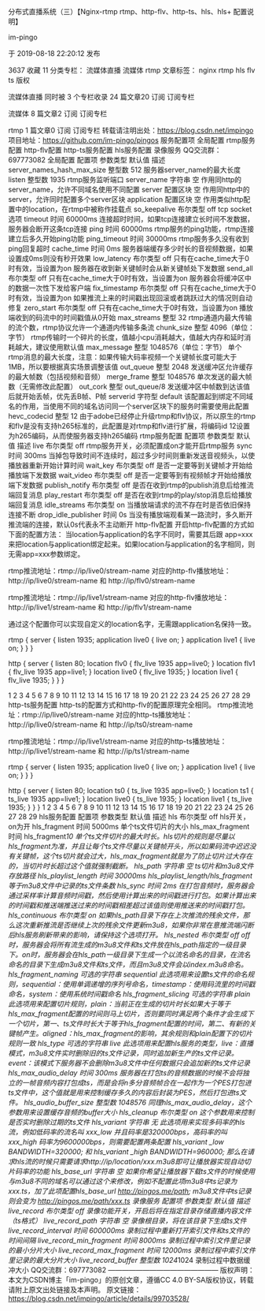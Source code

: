 分布式直播系统（三）【Nginx-rtmp rtmp、http-flv、http-ts、hls、hls+ 配置说明】

im-pingo

于 2019-08-18 22:20:12 发布

3637
 收藏 11
分类专栏： 流媒体直播 流媒体 rtmp 文章标签： nginx rtmp hls flv ts
版权

流媒体直播
同时被 3 个专栏收录
24 篇文章20 订阅
订阅专栏

流媒体
8 篇文章2 订阅
订阅专栏

rtmp
1 篇文章0 订阅
订阅专栏
转载请注明出处：https://blog.csdn.net/impingo
项目地址：https://github.com/im-pingo/pingos
服务配置项
全局配置
rtmp服务配置
http-flv配置
http-ts服务配置
hls服务配置
录像服务
QQ交流群：697773082
全局配置
配置项    参数类型    默认值    描述
server_names_hash_max_size    整型数    512    服务器server_name的最大长度
listen    整型数    1935    rtmp服务监听端口
server_name    字符串    空    作用同http的server_name，允许不同域名使用不同配置
server    配置区块    空    作用同http中的server，允许同时配置多个server区块
application    配置区块    空    作用类似http配置中的location，在rtmp中被称作挂载点
so_keepalive    布尔类型    off    tcp socket 选项
timeout    时间    60000ms    连接超时时间，如果tcp连接建立长时间不发数据，服务器会断开这条tcp连接
ping    时间    60000ms    rtmp服务的ping功能，rtmp连接建立后多久开始ping功能
ping_timeout    时间    30000ms    rtmp服务多久没有收到ping回复超时
cache_time    时间    0ms    服务器端缓存多少时长的音视频数据，如果设置成0ms则没有秒开效果
low_latency    布尔类型    off    只有在cache_time大于0时有效，当设置为on 服务器在收到新关键帧时会从新关键帧处下发数据
send_all    布尔类型    off    只有在cache_time大于0时有效，当设置为on 服务器会将缓冲区中的数据一次性下发给客户端
fix_timestamp    布尔类型    off    只有在cache_time大于0时有效，当设置为on 如果推流上来的时间戳出现回滚或者跳跃过大的情况则自动修复
zero_start    布尔类型    off    只有在cache_time大于0时有效，当设置为on 播放端收到的码流中的时间戳值从0开始
max_streams    整型    32    rtmp通道内最大传输的流个数，rtmp协议允许一个通道内传输多条流
chunk_size    整型    4096（单位：字节）    rtmp传输时一个碎片的长度，值越小cpu消耗越大，值越大内存和延时消耗越大，建议使用默认值
max_message    整型    1048576（单位：字节）    单个rtmp消息的最大长度，注意：如果传输大码率视频一个关键帧长度可能大于1MB，所以要根据真实场景调整该值
out_queue    整型    2048    发送缓冲区允许缓存的最大帧数（包括视频和音频）
merge_frame    整型    1048576    单次发送的最大帧数（无需修改此配置）
out_cork    整型    out_queue/8    发送缓冲区中帧数到达该值后就开始丢帧，优先丢B帧、P帧
serverid    字符型    default    该配置起到绑定不同域名的作用，当使用不同的域名访问同一个server区块下的服务时需要使用此配置
hevc_codecid    整型    12    由于adobe已经停止升级rtmp和flv协议，所以原生的rtmp和flv是没有支持h265标准的，此配置是对rtmp和flv进行扩展，将编码id 12设置为h265编码，从而使服务器支持h265编码
rtmp服务配置
配置项    参数类型    默认值    描述
live    布尔类型    off    rtmp服务开关，必须配置成on才能开启rtmp服务
sync    时间    300ms    当掉包导致时间不连续时，超过多少时间则重新发送音视频头，以使播放器重新开始计算时间
wait_key    布尔类型    off    是否一定要等到关键帧才开始给播放端下发数据
wait_video    布尔类型    off    是否一定要等到有视频帧才开始给播放端下发数据
publish_notify    布尔类型    off    是否在收到rtmp的publish消息后给推流端回复消息
play_restart    布尔类型    off    是否在收到rtmp的play/stop消息后给播放端回复消息
idle_streams    布尔类型    on    当播放端请求的流不存在时是否依旧保持连接不断
drop_idle_publisher    时间    0s    当没有播放端观看某一路流时，多久断开推流端的连接，默认0s代表永不主动断开
http-flv配置
开启http-flv配置的方式如下面的配置方法：
当location与application的名字不同时，需要其后跟 app=xxx 来把location与application绑定起来。如果location与application的名字相同，则无需app=xxx参数绑定。

rtmp推流地址：rtmp://ip/live0/stream-name
对应的http-flv播放地址：http://ip/live0/stream-name 和 http://ip/flv0/stream-name

rtmp推流地址：rtmp://ip/live1/stream-name
对应的http-flv播放地址：http://ip/live1/stream-name 和 http://ip/flv1/stream-name

通过这个配置你可以实现自定义的location名字，无需跟application名保持一致。

rtmp {
    server {
        listen 1935;
        application live0 {
            live on;
        }
        application live1 {
            live on;
        }
    }
}

http {
    server {
        listen 80;
        location flv0 {
            flv_live 1935 app=live0;
        }
        location flv1 {
            flv_live 1935 app=live1;
        }
        location live0 {
            flv_live 1935;
        }
        location live1 {
            flv_live 1935;
        }
    }
}

1
2
3
4
5
6
7
8
9
10
11
12
13
14
15
16
17
18
19
20
21
22
23
24
25
26
27
28
29
http-ts服务配置
http-ts的配置方式和http-flv的配置原理完全相同。
rtmp推流地址：rtmp://ip/live0/stream-name
对应的http-ts播放地址：http://ip/live0/stream-name 和 http://ip/ts0/stream-name

rtmp推流地址：rtmp://ip/live1/stream-name
对应的http-ts播放地址：http://ip/live1/stream-name 和 http://ip/ts1/stream-name

rtmp {
    server {
        listen 1935;
        application live0 {
            live on;
        }
        application live1 {
            live on;
        }
    }
}

http {
    server {
        listen 80;
        location ts0 {
            ts_live 1935 app=live0;
        }
        location ts1 {
            ts_live 1935 app=live1;
        }
        location live0 {
            ts_live 1935;
        }
        location live1 {
            ts_live 1935;
        }
    }
}
1
2
3
4
5
6
7
8
9
10
11
12
13
14
15
16
17
18
19
20
21
22
23
24
25
26
27
28
29
hls服务配置
配置项    参数类型    默认值    描述
hls    布尔类型    off    hls开关，on为开
hls_fragment    时间    5000ms    单个ts文件切片的大小
hls_max_fragment    时间    hls_fragment*10    单个ts文件切片的最大时长。hls切片的规则是尽量以hls_fragment为准，并且让每个ts文件尽量以关键帧开头，所以如果码流中迟迟没有关键帧，这个ts切片就会过大，hls_max_fragment就是为了防止切片过大存在的，当切片时长超过这个值就强制截断。
hls_path    字符串    空    ts切片和m3u8文件存放路径
hls_playlist_length    时间    30000ms    hls_playlist_length/hls_fragment 等于m3u8文件中记录的ts文件条数
hls_sync    时间    2ms    在打包音频时，服务器会通过采样率计算音频时间戳，然后使用计算出来的时间戳进行打包。如果计算出来的时间戳和推送端推送过来的时间戳相差超过该值则使用推送来的时间戳打包。
hls_continuous    布尔类型    on    如果hls_path目录下存在上次推流的残余文件，那么这次重新推流是否继续上次的残余文件更新m3u8，如果你非常在意推流端闪断后hls服务刷新带来的影响，请保持这个选项打开。
hls_nested    布尔类型    off    off时，服务器会将所有流生成的m3u8文件和ts文件放在hls_path指定的一级目录下。on时，服务器会在hls_path一级目录下生成一个以流名命名的目录，在流名命名的目录下生成m3u8文件和ts文件，而且m3u8文件会以index.m3u8命名。
hls_fragment_naming    可选的字符串    sequential    此选项用来设置ts文件的命名规则，sequential：使用单调递增的序列号命名，timestamp：使用码流里的时间戳命名，system：使用系统时间戳命名
hls_fragment_slicing    可选的字符串    plain    此选项用来配置切片规则，plain：当前正在生成的切片时长如果大于等于hls_max_fragment配置的时间则马上切片，否则要同时满足两个条件才会生成下一个切片，第一、ts文件时长大于等于hls_fragment配置的时间，第二、有新的关键帧产生。aligned：hls_max_fragment的影响，其余规则和plain配置下的切片规则一致
hls_type    可选的字符串    live    此选项用来配置hls服务的类型，live：直播模式，m3u8文件实时删除旧的ts文件记录，同时追加新生产的ts文件记录。event：该模式下服务器不会删除m3u8文件中任何数据只会追加新的ts文件记录
hls_max_audio_delay    时间    300ms    服务器在打包ts的音频数据的时候不会将独立的一帧音频内容打包成ts，而是会将n多分音频帧合在一起作为一个PES打包进ts文件中，这个值就是用来控制缓存多久的内容后封装为PES，然后打包进ts文件。
hls_audio_buffer_size    整型数    1048576    同理hls_max_audio_delay，这个参数用来设置缓存音频的buffer大小
hls_cleanup    布尔类型    on    这个参数用来控制是否实时删除过期的ts文件
hls_variant    字符串    无    此选项用来实现多码率的hls流，例如低码率的流名叫 xxx_low 并且码率是320000bps，高码率的叫 xxx_high 码率为9600000bps，则需要配置两条配置 hls_variant _low BANDWIDTH=320000; 和 hls_variant _high BANDWIDTH=960000; 那么在请求hls流的时候只需要请求http://ip/location/xxx.m3u8即可让播放器实现自动切片码率的功能
hls_base_url    字符串    空    如果你希望让播放器下载ts文件的时候使用与m3u8不同的域名可以通过这个来修改，例如不配置此项m3u8中ts记录为 xxx.ts，加了此项配置hls_base_url http://pingos.me/path; m3u8文件中ts记录则会变为 http://pingos.me/path/xxx.ts
录像服务
配置项    参数类型    默认值    描述
live_record    布尔类型    off    录像功能开关，开启后将在指定目录存储直播内容文件（ts格式）
live_record_path    字符串    空    录像根目录，将在该目录下生成ts文件
live_record_interval    时间    600000ms    录制过程中重新打开索引文件和ts文件的时间间隔
live_record_min_fragment    时间    8000ms    录制过程中索引文件里记录的最小分片大小
live_record_max_fragment    时间    12000ms    录制过程中索引文件里记录的最大分片大小
live_record_buffer    整型数    1024*1024    录制过程中数据缓冲大小
QQ交流群：697773082
————————————————
版权声明：本文为CSDN博主「im-pingo」的原创文章，遵循CC 4.0 BY-SA版权协议，转载请附上原文出处链接及本声明。
原文链接：https://blog.csdn.net/impingo/article/details/99703528/
